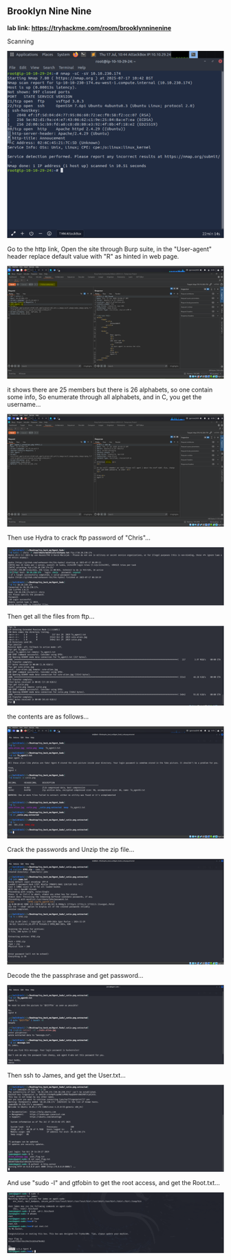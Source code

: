 ## Brooklyn Nine Nine
**lab link: <https://tryhackme.com/room/brooklynninenine>**

Scanning 

![nmap](../assets/tryhackme/agent_sudo/nmap.png)

Go to the http link, Open the site through Burp suite, in the "User-agent" header replace default value with "R" as hinted in web page. 

![useragent](../assets/tryhackme/agent_sudo/user-agent.png)

it shows there are 25 members but there is 26 alphabets, so one contain some info, So enumerate through all alphabets, and in C, you get the username...

![Useragent_c](../assets/tryhackme/agent_sudo/uagent_c.png)

Then use Hydra to crack ftp password of "Chris"...

![hydra](../assets/tryhackme/agent_sudo/hydra_ftp.png)

Then get all the files from ftp...

![get_files](../assets/tryhackme/agent_sudo/get_files.png)

the contents are as follows...

![files](../assets/tryhackme/agent_sudo/files.png)

Crack the passwords and Unzip the zip file...

![unzip](../assets/tryhackme/agent_sudo/unzip_zip.png)

Decode the the passphrase and get password...

![ssh](../assets/tryhackme/agent_sudo/decode.png)

Then ssh to James, and get the User.txt...

![ssh](../assets/tryhackme/agent_sudo/ssh_james.png)

And use "sudo -l" and gtfobin to get the root access, and get the Root.txt...

![root](../assets/tryhackme/agent_sudo/root.png)